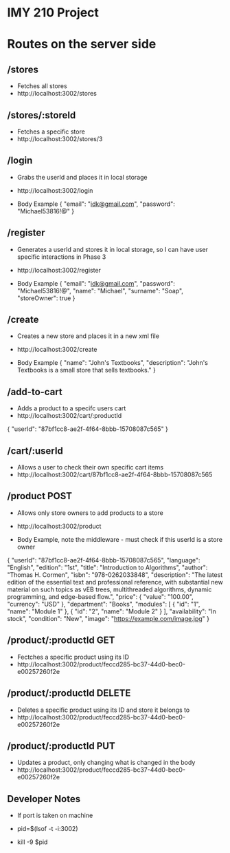 # IMY 210 Project

# Routes on the server side

## /stores

- Fetches all stores 
- http://localhost:3002/stores

## /stores/:storeId

- Fetches a specific store
- http://localhost:3002/stores/3


## /login

- Grabs the userId and places it in local storage
- http://localhost:3002/login

- Body Example
{
    "email": "idk@gmail.com",
    "password": "Michael53816!@"
}

## /register

- Generates a userId and stores it in local storage, so I can have user specific interactions in Phase 3
- http://localhost:3002/register

- Body Example
{
    "email": "idk@gmail.com",
    "password": "Michael53816!@",
    "name": "Michael",
    "surname": "Soap",
    "storeOwner": true
}

## /create

- Creates a new store and places it in a new xml file
- http://localhost:3002/create

- Body Example
{
    "name": "John's Textbooks",
    "description": "John's Textbooks is a small store that sells textbooks."
}



## /add-to-cart

- Adds a product to a specifc users cart 
- http://localhost:3002/cart/:productId

{
    "userId": "87bf1cc8-ae2f-4f64-8bbb-15708087c565"
}

## /cart/:userId

- Allows a user to check their own specific cart items
- http://localhost:3002/cart/87bf1cc8-ae2f-4f64-8bbb-15708087c565


## /product POST

- Allows only store owners to add products to a store
- http://localhost:3002/product

- Body Example, note the middleware - must check if this userId is a store owner

{
    "userId": "87bf1cc8-ae2f-4f64-8bbb-15708087c565",
    "language": "English",
    "edition": "1st",
    "title": "Introduction to Algorithms",
    "author": "Thomas H. Cormen",
    "isbn": "978-0262033848",
    "description": "The latest edition of the essential text and professional reference, with substantial new material on such topics as vEB trees, multithreaded algorithms, dynamic programming, and edge-based flow.",
    "price": {
        "value": "100.00",
        "currency": "USD"
    },
    "department": "Books",
    "modules": [
        {
            "id": "1",
            "name": "Module 1"
        },
        {
            "id": "2",
            "name": "Module 2"
        }
    ],
    "availability": "In stock",
    "condition": "New",
    "image": "https://example.com/image.jpg"
}

## /product/:productId GET

- Fectches a specific product using its ID
- http://localhost:3002/product/feccd285-bc37-44d0-bec0-e00257260f2e

## /product/:productId DELETE

- Deletes a specific product using its ID and store it belongs to
- http://localhost:3002/product/feccd285-bc37-44d0-bec0-e00257260f2e

## /product/:productId PUT

- Updates a product, only changing what is changed in the body
- http://localhost:3002/product/feccd285-bc37-44d0-bec0-e00257260f2e


## Developer Notes

- If port is taken on machine

- pid=$(lsof -t -i:3002)
- kill -9 $pid
